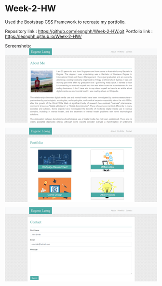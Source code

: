 # Week-2-HW

Used the Bootstrap CSS Framework to recreate my portfolio.

Repository link : https://github.com/leonghh/Week-2-HW.git
Portfolio link : https://leonghh.github.io/Week-2-HW/

Screenshots:
![Image description](assets\images\AboutMe.PNG)

![Image description](assets\images\Portfolio.PNG)

![Image description](assets\images\Contact.PNG)

